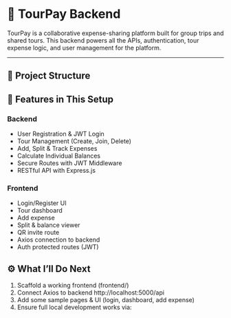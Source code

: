 # 🧾 TourPay Backend

TourPay is a collaborative expense-sharing platform built for group trips and shared tours. This backend powers all the APIs, authentication, tour expense logic, and user management for the platform.

---

## 🧱 Project Structure 

## 🔧 Features in This Setup
### Backend
- User Registration & JWT Login
- Tour Management (Create, Join, Delete)
- Add, Split & Track Expenses
- Calculate Individual Balances
- Secure Routes with JWT Middleware
- RESTful API with Express.js

### Frontend
- Login/Register UI
- Tour dashboard
- Add expense
- Split & balance viewer
- QR invite route 
- Axios connection to backend
- Auth protected routes (JWT)

## ⚙️ What I’ll Do Next
1. Scaffold a working frontend (frontend/)
2. Connect Axios to backend http://localhost:5000/api
3. Add some sample pages & UI (login, dashboard, add expense)
4. Ensure full local development works via:
